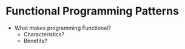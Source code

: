 # Functional Programming Patterns

- What makes programming Functional?
  - Characteristics?
  - Benefits?
